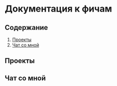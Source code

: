 # Документация к фичам
## Содержание
1. [Проекты](#проекты)
2. [Чат со мной](#чат-со-мной)
## Проекты
## Чат со мной